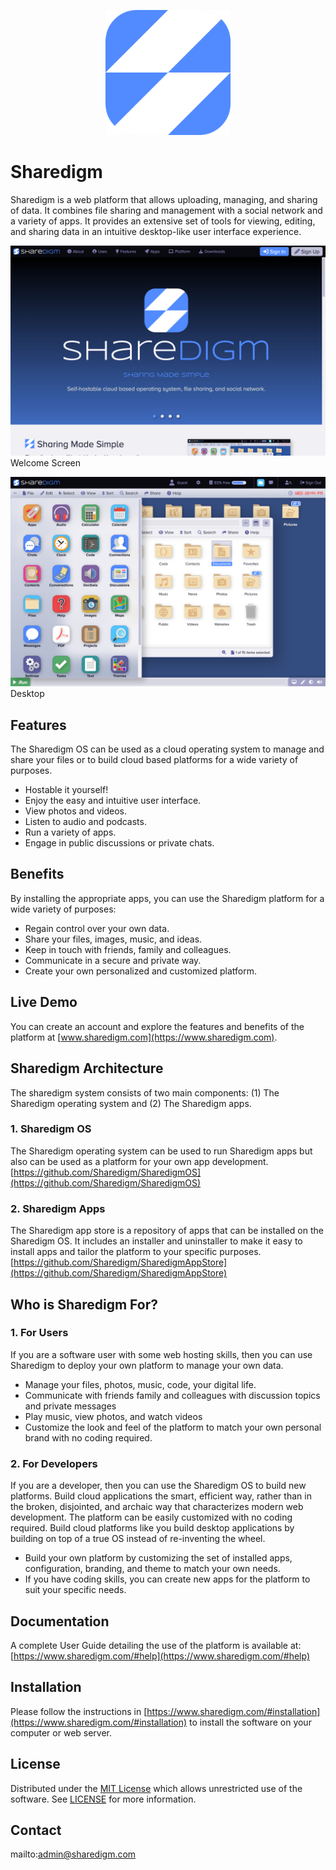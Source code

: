 <p align="center" style="text-align:center">
	<img src="images/logos/logo.svg" width="200">
</p>

# Sharedigm

Sharedigm is a web platform that allows uploading, managing, and sharing of data.  It combines file sharing and management with a social network and a variety of apps.  It provides an extensive set of tools for viewing, editing, and sharing data in an intuitive desktop-like user interface experience.

![Screen Shot](images/screen-shots/welcome.png)
Welcome Screen

![Screen Shot](images/screen-shots/desktop.png)
Desktop

## Features

The Sharedigm OS can be used as a cloud operating system to manage and share your files or to build cloud based platforms for a wide variety of purposes. 

- Hostable it yourself!
- Enjoy the easy and intuitive user interface.
- View photos and videos.
- Listen to audio and podcasts.
- Run a variety of apps.
- Engage in public discussions or private chats.

## Benefits

By installing the appropriate apps, you can use the Sharedigm platform for a wide variety of purposes:

- Regain control over your own data.
- Share your files, images, music, and ideas.
- Keep in touch with friends, family and colleagues.
- Communicate in a secure and private way.
- Create your own personalized and customized platform.

## Live Demo

You can create an account and explore the features and benefits of the platform at [www.sharedigm.com](https://www.sharedigm.com).

## Sharedigm Architecture

The sharedigm system consists of two main components: (1) The Sharedigm operating system and (2) The Sharedigm apps.

### 1. Sharedigm OS

The Sharedigm operating system can be used to run Sharedigm apps but also can be used as a platform for your own app development.
[https://github.com/Sharedigm/SharedigmOS](https://github.com/Sharedigm/SharedigmOS)

### 2. Sharedigm Apps

The Sharedigm app store is a repository of apps that can be installed on the Sharedigm OS.  It includes an installer and uninstaller to make it easy to install apps and tailor the platform to your specific purposes.
[https://github.com/Sharedigm/SharedigmAppStore](https://github.com/Sharedigm/SharedigmAppStore)

## Who is Sharedigm For?

### 1. For Users

If you are a software user with some web hosting skills, then you can use Sharedigm to deploy your own platform to manage your own data.

- Manage your files, photos, music, code, your digital life. 
- Communicate with friends family and colleagues with discussion topics and private messages
- Play music, view photos, and watch videos
- Customize the look and feel of the platform to match your own personal brand with no coding required.

### 2. For Developers
If you are a developer, then you can use the Sharedigm OS to build new platforms.  Build cloud applications the smart, efficient way, rather than in the broken, disjointed, and archaic way that characterizes modern web development.  The platform can be easily customized with no coding required. Build cloud platforms like you build desktop applications by building on top of a true OS instead of re-inventing the wheel.

- Build your own platform by customizing the set of installed apps, configuration, branding, and theme to match your own needs.
- If you have coding skills, you can create new apps for the platform to suit your specific needs. 

## Documentation

A complete User Guide detailing the use of the platform is available at:
[https://www.sharedigm.com/#help](https://www.sharedigm.com/#help)

## Installation

Please follow the instructions in [https://www.sharedigm.com/#installation](https://www.sharedigm.com/#installation) to install the software on your computer or web server.

## License

Distributed under the <a href="https://en.wikipedia.org/wiki/MIT_License">MIT License</a> which allows unrestricted use of the software. See [LICENSE](LICENSE) for more information.

## Contact

mailto:admin@sharedigm.com
